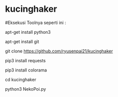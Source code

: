 # kucinghaker


#Eksekusi Toolnya seperti ini :

apt-get install python3

apt-get install git

git clone https://github.com/ryusenpai21/kucinghaker

pip3 install requests

pip3 install colorama

cd kucinghaker

python3 NekoPoi.py



